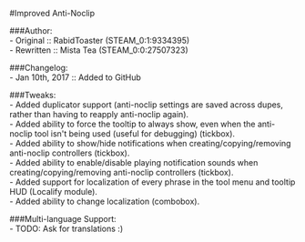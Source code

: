 #Improved Anti-Noclip<br/>

###Author:<br/>
	- Original  :: RabidToaster (STEAM_0:1:9334395)<br/>
	- Rewritten :: Mista Tea    (STEAM_0:0:27507323)<br/>
	
###Changelog:<br/>
	- Jan 10th, 2017 :: Added to GitHub<br/>
	
###Tweaks:<br/>
	- Added duplicator support (anti-noclip settings are saved across dupes, rather than having to reapply anti-noclip again).<br/>
	- Added ability to force the tooltip to always show, even when the anti-noclip tool isn't being used (useful for debugging) (tickbox).<br/>
	- Added ability to show/hide notifications when creating/copying/removing anti-noclip controllers (tickbox).<br/>
	- Added ability to enable/disable playing notification sounds when creating/copying/removing anti-noclip controllers (tickbox).<br/>
	- Added support for localization of every phrase in the tool menu and tooltip HUD (Localify module).<br/>
	- Added ability to change localization (combobox).  
	
###Multi-language Support:<br/>
	- TODO: Ask for translations :)<br/>

